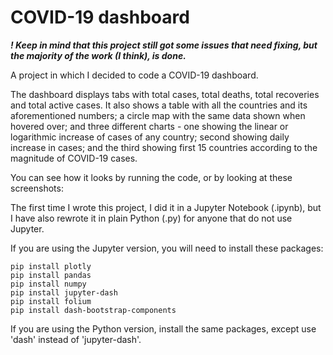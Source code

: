 # COVID-19 dashboard

***! Keep in mind that this project still got some issues that need fixing, but the majority of the work (I think), is done.***

A project in which I decided to code a COVID-19 dashboard.

The dashboard displays tabs with total cases, total deaths, total recoveries and total active cases. It also shows a table with all the countries and its aforementioned numbers; a circle map with the same data shown when hovered over; and three different charts - one showing the linear or logarithmic increase of cases of any country; second showing daily increase in cases; and the third showing first 15 countries according to the magnitude of COVID-19 cases.

You can see how it looks by running the code, or by looking at these screenshots:


The first time I wrote this project, I did it in a Jupyter Notebook (.ipynb), but I have also rewrote it in plain Python (.py) for anyone that do not use Jupyter.

If you are using the Jupyter version, you will need to install these packages:
```
pip install plotly
pip install pandas
pip install numpy
pip install jupyter-dash
pip install folium
pip install dash-bootstrap-components
```

If you are using the Python version, install the same packages, except use 'dash' instead of 'jupyter-dash'.